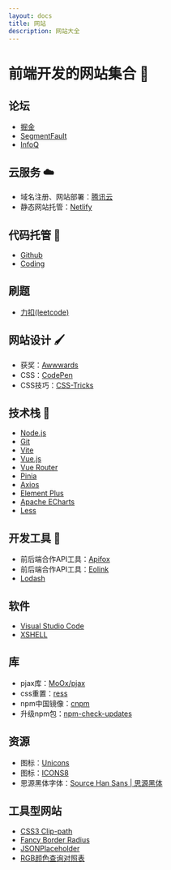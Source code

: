 ```yaml
---
layout: docs
title: 网站
description: 网站大全
---
```


# 前端开发的网站集合 :link:

## 论坛

- [掘金](https://juejin.cn/)
- [SegmentFault](https://segmentfault.com/)
- [InfoQ](https://www.infoq.cn/)

## 云服务 :cloud:

- 域名注册、网站部署：[腾讯云](https://cloud.tencent.com/)
- 静态网站托管：[Netlify](https://www.netlify.com/)

## 代码托管 :bank:

- [Github](https://github.com/)
- [Coding](https://merrick-frontend.coding.net/user)

## 刷题

- [力扣(leetcode)](https://leetcode.cn/)

## 网站设计 :paintbrush:

- 获奖：[Awwwards](https://www.awwwards.com/)
- CSS：[CodePen](https://codepen.io/)
- CSS技巧：[CSS-Tricks](https://css-tricks.com/)

## 技术栈 :wrench:

- [Node.js](https://nodejs.org/zh-cn/)
- [Git](https://git-scm.com/)
- [Vite](https://cn.vitejs.dev/)
- [Vue.js](https://cn.vuejs.org/)
- [Vue Router](https://router.vuejs.org/zh/)
- [Pinia](https://pinia.vuejs.org/)
- [Axios](https://www.axios-http.cn/)
- [Element Plus](https://element-plus.gitee.io/zh-CN/)
- [Apache ECharts](https://echarts.apache.org/zh/index.html)
- [Less](https://less.bootcss.com/)

## 开发工具 :hammer:

- 前后端合作API工具：[Apifox](https://www.apifox.cn/)
- 前后端合作API工具：[Eolink](https://www.eolink.com/)
- [Lodash](https://www.lodashjs.com/)

## 软件

- [Visual Studio Code](https://code.visualstudio.com/)
- [XSHELL](https://www.xshell.com/zh/)

## 库

- pjax库：[MoOx/pjax](https://github.com/MoOx/pjax)
- css重置：[ress](https://www.resset.dev/)
- npm中国镜像：[cnpm](https://www.npmmirror.com/)
- 升级npm包：[npm-check-updates](https://github.com/raineorshine/npm-check-updates)

## 资源

- 图标：[Unicons](https://iconscout.com/unicons)
- 图标：[ICONS8](https://icons8.com/)
- 思源黑体字体：[Source Han Sans | 思源黑体](https://github.com/adobe-fonts/source-han-sans)

## 工具型网站

- [CSS3 Clip-path](http://tools.jb51.net/code/css3path)
- [Fancy Border Radius](https://9elements.github.io/fancy-border-radius/)
- [JSONPlaceholder](https://jsonplaceholder.typicode.com/)
- [RGB颜色查询对照表](https://www.qianbo.com.cn/Tool/Rgba/)